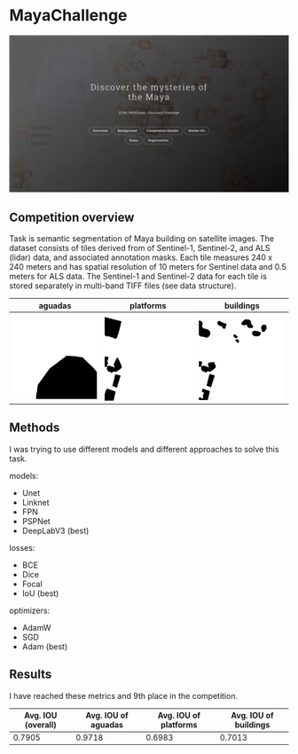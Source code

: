 # MayaChallenge

<img src=".images/MayaChallangeMainPage.png">

## Competition overview
Task is semantic segmentation of Maya building on satellite images.
The dataset consists of tiles derived from of Sentinel-1, Sentinel-2, and ALS (lidar) data, and associated annotation
masks. Each tile measures 240 x 240 meters and has spatial resolution of 10 meters for Sentinel data and 0.5 meters for
ALS data. The Sentinel-1 and Sentinel-2 data for each tile is stored separately in multi-band TIFF files (see data
structure).

| aguadas | platforms | buildings |
| :-----: | :-------: | :-------: |
| ![](.images/tile_44_mask_aguada.png) | ![](.images/tile_44_mask_platform.png) | ![](.images/tile_44_mask_building.png) |

## Methods

I was trying to use different models and different approaches to solve this task.

models:

- Unet
- Linknet
- FPN
- PSPNet
- DeepLabV3 (best)

losses:

- BCE
- Dice
- Focal
- IoU (best)

optimizers:

- AdamW
- SGD
- Adam (best)

## Results

I have reached these metrics and 9th place in the competition.

| Avg. IOU (overall) | Avg. IOU of aguadas | Avg. IOU of platforms| Avg. IOU of buildings |
|---|---|---|---|
| 0.7905 | 0.9718 | 0.6983 | 0.7013 |

